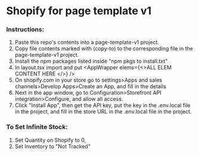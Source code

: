 <h1>Shopify for page template v1</h1>
<h3>Instructions:</h3>

1. Paste this repo's contents into a page-template-v1 project.
2. Copy file contents marked with (copy-to) to the corresponding file in the page-template-v1 project.
3. Install the npm packages listed inside "npm pkgs to install.txt"
4. In layout.tsx import and put <AppWrapper elems={<>ALL ELEM CONTENT HERE <Cart /></>} />
5. On shopify.com in your store go to settings>Apps and sales channels>Develop Apps>Create an App, and fill in the details
6. Next in the app window, go to Configuration>Storefront API integration>Configure, and allow all access.
7. Click "Install App", then get the API key, put the key in the .env.local file in the project, and fill in the store URL in the .env.local file in the project.


<h3>To Set Infinite Stock:</h3>

1. Set Quantity on Shopify to 0,
2. Set Inventory to "Not Tracked"
